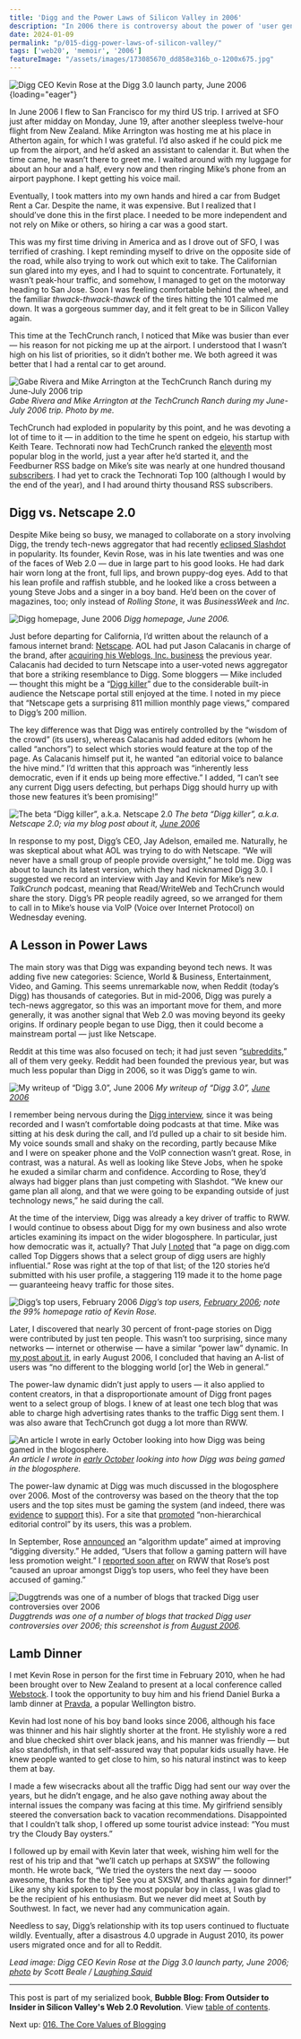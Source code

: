 ```yaml
---
title: 'Digg and the Power Laws of Silicon Valley in 2006'
description: "In 2006 there is controversy about the power of 'user generated content' aggregators like Digg, Reddit and Netscape 2.0. The power-law dynamic applies equally to users and content creators."
date: 2024-01-09
permalink: "p/015-digg-power-laws-of-silicon-valley/"
tags: ['web20', 'memoir', '2006']
featureImage: "/assets/images/173085670_dd858e316b_o-1200x675.jpg"
---
```


![Digg CEO Kevin Rose at the Digg 3.0 launch party, June 2006](/assets/images/173085670_dd858e316b_o-1200x675.jpg){loading="eager"}

In June 2006 I flew to San Francisco for my third US trip. I arrived at SFO just after midday on Monday, June 19, after another sleepless twelve-hour flight from New Zealand. Mike Arrington was hosting me at his place in Atherton again, for which I was grateful. I’d also asked if he could pick me up from the airport, and he’d asked an assistant to calendar it. But when the time came, he wasn’t there to greet me. I waited around with my luggage for about an hour and a half, every now and then ringing Mike’s phone from an airport payphone. I kept getting his voice mail.

Eventually, I took matters into my own hands and hired a car from Budget Rent a Car. Despite the name, it was expensive. But I realized that I should’ve done this in the first place. I needed to be more independent and not rely on Mike or others, so hiring a car was a good start.

This was my first time driving in America and as I drove out of SFO, I was terrified of crashing. I kept reminding myself to drive on the opposite side of the road, while also trying to work out which exit to take. The Californian sun glared into my eyes, and I had to squint to concentrate. Fortunately, it wasn’t peak-hour traffic, and somehow, I managed to get on the motorway heading to San Jose. Soon I was feeling comfortable behind the wheel, and the familiar _thwack-thwack-thawck_ of the tires hitting the 101 calmed me down. It was a gorgeous summer day, and it felt great to be in Silicon Valley again.

This time at the TechCrunch ranch, I noticed that Mike was busier than ever — his reason for not picking me up at the airport. I understood that I wasn’t high on his list of priorities, so it didn’t bother me. We both agreed it was better that I had a rental car to get around.

![Gabe Rivera and Mike Arrington at the TechCrunch Ranch during my June-July 2006 trip](/assets/images/c1511eb1-44ea-431f-8606-b37f5fef345d_2272x1704.jpg "Gabe Rivera and Mike Arrington at the TechCrunch Ranch during my June-July 2006 trip")
*Gabe Rivera and Mike Arrington at the TechCrunch Ranch during my June-July 2006 trip. Photo by me.*

TechCrunch had exploded in popularity by this point, and he was devoting a lot of time to it — in addition to the time he spent on edgeio, his startup with Keith Teare. Technorati now had TechCrunch ranked the [eleventh](https://web.archive.org/web/20060615200814/http://www.technorati.com/pop/blogs/) most popular blog in the world, just a year after he’d started it, and the Feedburner RSS badge on Mike’s site was nearly at one hundred thousand [subscribers](https://web.archive.org/web/20060616015251/http://techcrunch.com/). I had yet to crack the Technorati Top 100 (although I would by the end of the year), and I had around thirty thousand RSS subscribers.

## Digg vs. Netscape 2.0

Despite Mike being so busy, we managed to collaborate on a story involving Digg, the trendy tech-news aggregator that had recently [eclipsed Slashdot](https://www.theguardian.com/technology/blog/2006/mar/20/diggovertakes) in popularity. Its founder, Kevin Rose, was in his late twenties and was one of the faces of Web 2.0 — due in large part to his good looks. He had dark hair worn long at the front, full lips, and brown puppy-dog eyes. Add to that his lean profile and raffish stubble, and he looked like a cross between a young Steve Jobs and a singer in a boy band. He’d been on the cover of magazines, too; only instead of _Rolling Stone_, it was _BusinessWeek_ and _Inc_.

![Digg homepage, June 2006](/assets/images/87da23ad-abcb-4eef-8f30-32df48607493_2096x1882.jpg "Digg homepage, June 2006")
*Digg homepage, June 2006.*

Just before departing for California, I’d written about the relaunch of a famous internet brand: [Netscape](https://web.archive.org/web/20110830152230/http://www.readwriteweb.com/archives/netscape_wears.php). AOL had put Jason Calacanis in charge of the brand, after [acquiring his Weblogs, Inc. business](/p/007-2005-web-20-conference-day-2) the previous year. Calacanis had decided to turn Netscape into a user-voted news aggregator that bore a striking resemblance to Digg. Some bloggers — Mike included — thought this might be a “[Digg killer](https://web.archive.org/web/20110907024559/http://techcrunch.com/2006/06/14/aol-netscape-launches-massive-digg-like-site/)” due to the considerable built-in audience the Netscape portal still enjoyed at the time. I noted in my piece that “Netscape gets a surprising 811 million monthly page views,” compared to Digg’s 200 million.

The key difference was that Digg was entirely controlled by the “wisdom of the crowd” (its users), whereas Calacanis had added editors (whom he called “anchors”) to select which stories would feature at the top of the page. As Calacanis himself put it, he wanted “an editorial voice to balance the hive mind.” I’d written that this approach was “inherently less democratic, even if it ends up being more effective.” I added, “I can’t see any current Digg users defecting, but perhaps Digg should hurry up with those new features it’s been promising!”

![The beta “Digg killer”, a.k.a. Netscape 2.0](/assets/images/df0012d0-df16-410b-82cd-ad38ad817a7f_500x335.jpg "The beta “Digg killer”, a.k.a. Netscape 2.0")
*The beta “Digg killer”, a.k.a. Netscape 2.0; via my blog post about it, [June 2006](https://web.archive.org/web/20060619214208/http://www.readwriteweb.com/archives/netscape_wears.php)*

In response to my post, Digg’s CEO, Jay Adelson, emailed me. Naturally, he was skeptical about what AOL was trying to do with Netscape. “We will never have a small group of people provide oversight,” he told me. Digg was about to launch its latest version, which they had nicknamed Digg 3.0. I suggested we record an interview with Jay and Kevin for Mike’s new _TalkCrunch_ podcast, meaning that Read/WriteWeb and TechCrunch would share the story. Digg’s PR people readily agreed, so we arranged for them to call in to Mike’s house via VoIP (Voice over Internet Protocol) on Wednesday evening.

## A Lesson in Power Laws

The main story was that Digg was expanding beyond tech news. It was adding five new categories: Science, World & Business, Entertainment, Video, and Gaming. This seems unremarkable now, when Reddit (today’s Digg) has thousands of categories. But in mid-2006, Digg was purely a tech-news aggregator, so this was an important move for them, and more generally, it was another signal that Web 2.0 was moving beyond its geeky origins. If ordinary people began to use Digg, then it could become a mainstream portal — just like Netscape.

Reddit at this time was also focused on tech; it had just seven “[subreddits](https://web.archive.org/web/20060615111822/http://sub.reddit.com/),” all of them very geeky. Reddit had been founded the previous year, but was much less popular than Digg in 2006, so it was Digg’s game to win.

![My writeup of “Digg 3.0”, June 2006](/assets/images/2e8daba8-5b1b-4177-9cea-7b10a59bed37_1490x1130.jpg "My writeup of “Digg 3.0”, June 2006")
*My writeup of “Digg 3.0”, [June 2006](https://web.archive.org/web/20060703112116/http://www.readwriteweb.com/archives/digg_30_expands.php)*

I remember being nervous during the [Digg interview](https://web.archive.org/web/20111118055314/http://www.talkcrunch.com/2006/06/22/episode-10-digg-30-launches-interview-with-founders-kevin-rose-jay-adelson/), since it was being recorded and I wasn’t comfortable doing podcasts at that time. Mike was sitting at his desk during the call, and I’d pulled up a chair to sit beside him. My voice sounds small and shaky on the recording, partly because Mike and I were on speaker phone and the VoIP connection wasn’t great. Rose, in contrast, was a natural. As well as looking like Steve Jobs, when he spoke he exuded a similar charm and confidence. According to Rose, they’d always had bigger plans than just competing with Slashdot. “We knew our game plan all along, and that we were going to be expanding outside of just technology news,” he said during the call.

At the time of the interview, Digg was already a key driver of traffic to RWW. I would continue to obsess about Digg for my own business and also wrote articles examining its impact on the wider blogosphere. In particular, just how democratic was it, actually? That July [I noted](https://web.archive.org/web/20060828081237/http://www.readwriteweb.com/archives/digg_stats.php) that “a page on digg.com called Top Diggers shows that a select group of digg users are highly influential.” Rose was right at the top of that list; of the 120 stories he’d submitted with his user profile, a staggering 119 made it to the home page — guaranteeing heavy traffic for those sites.

![Digg’s top users, February 2006](/assets/images/cc2cc1a3-2f39-40a0-837c-7a51b6c6ccb4_2046x1778.jpg "Digg’s top users, February 2006")
*Digg’s top users, [February 2006](https://web.archive.org/web/20060217225405/http://digg.com/topusers); note the 99% homepage ratio of Kevin Rose.*

Later, I discovered that nearly 30 percent of front-page stories on Digg were contributed by just ten people. This wasn’t too surprising, since many networks — internet or otherwise — have a similar “power law” dynamic. In [my post about it](https://web.archive.org/web/20060805103648/http://blogs.zdnet.com/web2explorer/?p=250), in early August 2006, I concluded that having an A-list of users was “no different to the blogging world \[or\] the Web in general.”

The power-law dynamic didn’t just apply to users — it also applied to content creators, in that a disproportionate amount of Digg front pages went to a select group of blogs. I knew of at least one tech blog that was able to charge high advertising rates thanks to the traffic Digg sent them. I was also aware that TechCrunch got dugg a lot more than RWW.

![An article I wrote in early October looking into how Digg was being gamed in the blogosphere.](/assets/images/015c5647-651f-43a1-93b1-f2a94173bf10_1980x1609.jpg "An article I wrote in early October looking into how Digg was being gamed in the blogosphere.")
*An article I wrote in [early October](https://web.archive.org/web/20061017002923/http://www.readwriteweb.com/archives/digg_blackmarket.php) looking into how Digg was being gamed in the blogosphere.*

The power-law dynamic at Digg was much discussed in the blogosphere over 2006. Most of the controversy was based on the theory that the top users and the top sites must be gaming the system (and indeed, there was [evidence](https://web.archive.org/web/20110925024931/http://www.readwriteweb.com/archives/digg_stats.php) to [support](https://web.archive.org/web/20061017002923/http://www.readwriteweb.com/archives/digg_blackmarket.php) this). For a site that [promoted](https://web.archive.org/web/20060602153252/http://www.digg.com/faq) “non-hierarchical editorial control” by its users, this was a problem.

In September, Rose [announced](https://web.archive.org/web/20110718154904/http://diggtheblog.blogspot.com/2006/09/digg-friends.html) an “algorithm update” aimed at improving “digging diversity.” He added, “Users that follow a gaming pattern will have less promotion weight.” I [reported soon after](https://web.archive.org/web/20110812083757/http://www.readwriteweb.com/archives/digg_changes_quality_turmoil.php) on RWW that Rose’s post “caused an uproar amongst Digg’s top users, who feel they have been accused of gaming.”

![Duggtrends was one of a number of blogs that tracked Digg user controversies over 2006](/assets/images/d07ea150-c9a3-4cff-9cb2-0342124a0824_2534x1652.png "Duggtrends was one of a number of blogs that tracked Digg user controversies over 2006")
*Duggtrends was one of a number of blogs that tracked Digg user controversies over 2006; this screenshot is from [August 2006](https://web.archive.org/web/20060824201912/http://diggtrends.com/stats.aspx).*

## Lamb Dinner

I met Kevin Rose in person for the first time in February 2010, when he had been brought over to New Zealand to present at a local conference called [Webstock](https://web.archive.org/web/20100222015559/http://www.readwriteweb.com/start/2010/02/kevin-rose-10-tips-for-entrepreneurs.php). I took the opportunity to buy him and his friend Daniel Burka a lamb dinner at [Pravda](https://web.archive.org/web/20100109022223/https://www.pravdacafe.co.nz/), a popular Wellington bistro.

Kevin had lost none of his boy band looks since 2006, although his face was thinner and his hair slightly shorter at the front. He stylishly wore a red and blue checked shirt over black jeans, and his manner was friendly — but also standoffish, in that self-assured way that popular kids usually have. He knew people wanted to get close to him, so his natural instinct was to keep them at bay. 

I made a few wisecracks about all the traffic Digg had sent our way over the years, but he didn’t engage, and he also gave nothing away about the internal issues the company was facing at this time. My girlfriend sensibly steered the conversation back to vacation recommendations. Disappointed that I couldn’t talk shop, I offered up some tourist advice instead: “You must try the Cloudy Bay oysters.”

I followed up by email with Kevin later that week, wishing him well for the rest of his trip and that “we’ll catch up perhaps at SXSW” the following month. He wrote back, “We tried the oysters the next day — soooo awesome, thanks for the tip! See you at SXSW, and thanks again for dinner!” Like any shy kid spoken to by the most popular boy in class, I was glad to be the recipient of his enthusiasm. But we never did meet at South by Southwest. In fact, we never had any communication again.

Needless to say, Digg’s relationship with its top users continued to fluctuate wildly. Eventually, after a disastrous 4.0 upgrade in August 2010, its power users migrated once and for all to Reddit.

*Lead image: Digg CEO Kevin Rose at the Digg 3.0 launch party, June 2006; [photo](https://www.flickr.com/photos/laughingsquid/173085670) by Scott Beale / [Laughing Squid](http://laughingsquid.com/)*

* * *

This post is part of my serialized book, **Bubble Blog: From Outsider to Insider in Silicon Valley's Web 2.0 Revolution**. View [table of contents](/p/roadmap-bubbleblog/).

Next up: [016. The Core Values of Blogging](/p/016-the-core-values-of-blogging/)
